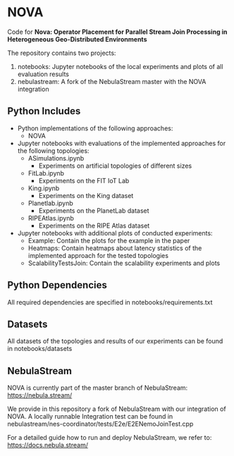 # NOVA
Code for **Nova: Operator Placement for Parallel Stream Join Processing in Heterogeneous Geo-Distributed Environments**

The repository contains two projects:
1. notebooks: Jupyter notebooks of the local experiments and plots of all evaluation results
2. nebulastream: A fork of the NebulaStream master with the NOVA integration

## Python Ιncludes 
- Python implementations of the following approaches:
    - NOVA
- Jupyter notebooks with evaluations of the implemented approaches for the following topologies:
    - ASimulations.ipynb
        - Experiments on artificial topologies of different sizes
    - FitLab.ipynb
        - Experiments on the FIT IoT Lab
    - King.ipynb
        - Experiments on the King dataset
    - Planetlab.ipynb
        - Experiments on the PlanetLab dataset
    - RIPEAtlas.ipynb
        - Experiments on the RIPE Atlas dataset
- Jupyter notebooks with additional plots of conducted experiments:
    - Example: Contain the plots for the example in the paper
    - Heatmaps: Contain heatmaps about latency statistics of the implemented approach for the tested topologies
    - ScalabilityTestsJoin: Contain the scalability experiments and plots
 
## Python Dependencies 
All required dependencies are specified in notebooks/requirements.txt

## Datasets
All datasets of the topologies and results of our experiments can be found in notebooks/datasets

## NebulaStream
NOVA is currently part of the master branch of NebulaStream: https://nebula.stream/

We provide in this repository a fork of NebulaStream with our integration of NOVA. A locally runnable Integration test can be found in nebulastream/nes-coordinator/tests/E2e/E2ENemoJoinTest.cpp

For a detailed guide how to run and deploy NebulaStream, we refer to: https://docs.nebula.stream/
